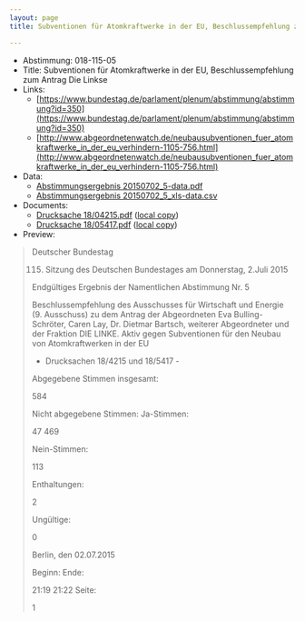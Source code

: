 ```yaml
---
layout: page
title: Subventionen für Atomkraftwerke in der EU, Beschlussempfehlung zum Antrag Die Linkse

---
```


* Abstimmung: 018-115-05
* Title: Subventionen für Atomkraftwerke in der EU, Beschlussempfehlung zum Antrag Die Linkse
* Links: 
    * [https://www.bundestag.de/parlament/plenum/abstimmung/abstimmung?id=350](https://www.bundestag.de/parlament/plenum/abstimmung/abstimmung?id=350)
    * [http://www.abgeordnetenwatch.de/neubausubventionen_fuer_atomkraftwerke_in_der_eu_verhindern-1105-756.html](http://www.abgeordnetenwatch.de/neubausubventionen_fuer_atomkraftwerke_in_der_eu_verhindern-1105-756.html)
* Data: 
    * [Abstimmungsergebnis 20150702_5-data.pdf](/res/abstimmungsliste/20150702_5-data.pdf)
    * [Abstimmungsergebnis 20150702_5_xls-data.csv](/res/abstimmungsliste/analyses/20150702_5_xls-data.csv)
* Documents: 
    * [Drucksache 18/04215.pdf](http://dip21.bundestag.de/dip21/btd/18/042/1804215.pdf) ([local copy](/res/abstimmungsdaten/018-115-05/1804215.pdf))
    * [Drucksache 18/05417.pdf](http://dip21.bundestag.de/dip21/btd/18/054/1805417.pdf) ([local copy](/res/abstimmungsdaten/018-115-05/1805417.pdf))
* Preview: 
> Deutscher Bundestag
> 
> 115. Sitzung des Deutschen Bundestages
> am Donnerstag, 2.Juli 2015
> 
> Endgültiges Ergebnis der Namentlichen Abstimmung Nr. 5
> 
> Beschlussempfehlung des Ausschusses für Wirtschaft und Energie (9. Ausschuss)
> zu dem Antrag der Abgeordneten Eva Bulling-Schröter, Caren Lay, Dr. Dietmar Bartsch,
> weiterer Abgeordneter und der Fraktion DIE LINKE.
> Aktiv gegen Subventionen für den Neubau von Atomkraftwerken in der EU
> - Drucksachen 18/4215 und 18/5417 -
> 
> Abgegebene Stimmen insgesamt:
> 
> 584
> 
> Nicht abgegebene Stimmen:
> Ja-Stimmen:
> 
> 47
> 469
> 
> Nein-Stimmen:
> 
> 113
> 
> Enthaltungen:
> 
> 2
> 
> Ungültige:
> 
> 0
> 
> Berlin, den 02.07.2015
> 
> Beginn:
> Ende:
> 
> 21:19
> 21:22
> Seite:
> 
> 1
> 
> 
